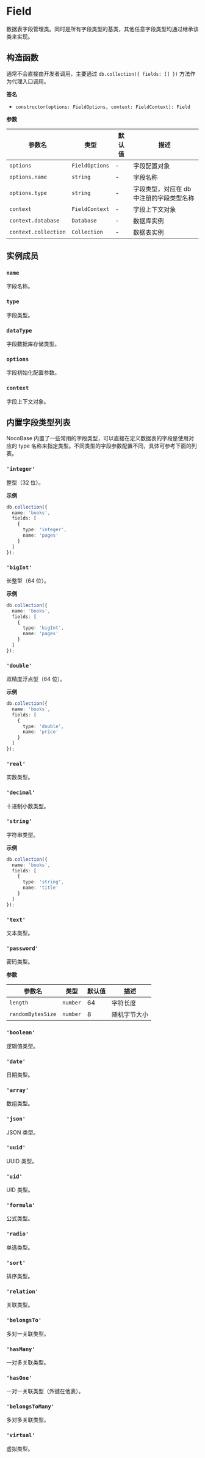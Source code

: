 # Field

数据表字段管理类。同时是所有字段类型的基类，其他任意字段类型均通过继承该类来实现。

## 构造函数

通常不会直接由开发者调用，主要通过 `db.collection({ fields: [] })` 方法作为代理入口调用。

**签名**

* `constructor(options: FieldOptions, context: FieldContext): Field`

**参数**

| 参数名 | 类型 | 默认值 | 描述 |
| --- | --- | --- | --- |
| `options` | `FieldOptions` | - | 字段配置对象 |
| `options.name` | `string` | - | 字段名称 |
| `options.type` | `string` | - | 字段类型，对应在 db 中注册的字段类型名称 |
| `context` | `FieldContext` | - | 字段上下文对象 |
| `context.database` | `Database` | - | 数据库实例 |
| `context.collection` | `Collection` | - | 数据表实例 |

## 实例成员

### `name`

字段名称。

### `type`

字段类型。

### `dataType`

字段数据库存储类型。

### `options`

字段初始化配置参数。

### `context`

字段上下文对象。

## 内置字段类型列表

NocoBase 内置了一些常用的字段类型，可以直接在定义数据表的字段是使用对应的 type 名称来指定类型。不同类型的字段参数配置不同，具体可参考下面的列表。

### `'integer'`

整型（32 位）。

**示例**

```ts
db.collection({
  name: 'books',
  fields: [
    {
      type: 'integer',
      name: 'pages'
    }
  ]
});
```

### `'bigInt'`

长整型（64 位）。

**示例**

```ts
db.collection({
  name: 'books',
  fields: [
    {
      type: 'bigInt',
      name: 'pages'
    }
  ]
});
```

### `'double'`

双精度浮点型（64 位）。

**示例**

```ts
db.collection({
  name: 'books',
  fields: [
    {
      type: 'double',
      name: 'price'
    }
  ]
});
```

### `'real'`

实数类型。

### `'decimal'`

十进制小数类型。

### `'string'`

字符串类型。

**示例**

```ts
db.collection({
  name: 'books',
  fields: [
    {
      type: 'string',
      name: 'title'
    }
  ]
});
```

### `'text'`

文本类型。

### `'password'`

密码类型。

**参数**

| 参数名 | 类型 | 默认值 | 描述 |
| --- | --- | --- | --- |
| `length` | `number` | 64 | 字符长度 |
| `randomBytesSize` | `number` | 8 | 随机字节大小 |

### `'boolean'`

逻辑值类型。

### `'date'`

日期类型。

### `'array'`

数组类型。

### `'json'`

JSON 类型。

### `'uuid'`

UUID 类型。

### `'uid'`

UID 类型。

### `'formula'`

公式类型。

### `'radio'`

单选类型。

### `'sort'`

排序类型。

### `'relation'`

关联类型。

### `'belongsTo'`

多对一关联类型。

### `'hasMany'`

一对多关联类型。

### `'hasOne'`

一对一关联类型（外键在他表）。

### `'belongsToMany'`

多对多关联类型。

### `'virtual'`

虚拟类型。
